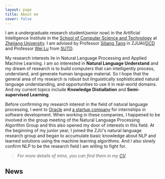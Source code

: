 ```yaml
---
layout: page
title: About me
cover: false
---
```


I am a undergraduate research student(_senior now_) in the Artificial Intelligence 
Institute in the [School of Computer Science and Technology](http://www.cs.zju.edu.cn/) at 
[Zhejiang University](http://www.zju.edu.cn/). I am advised by Professor [Siliang Tang](https://person.zju.edu.cn/siliang) in ZJUAI/[DCD](http://www.dcd.zju.edu.cn/) and Professor [Wei Lu](https://istd.sutd.edu.sg/people/faculty/lu-wei) from [SUTD](https://istd.sutd.edu.sg/). 

My research interests lie in Natural Language Processing and Applied Machine Learning.
I am so interested in **Natural Language Understand** and my dream of research is to 
build computers that can intelligently process, understand, and generate human language
material. So I hope that the general area of my research is robust but linguistically 
sophisticated natural language understanding, and opportunities to use it in real-world
domains. And my current topics include **Knowledge Distiallation** and **Semi-supervised Learning**.

Before confirming my research interest in the field of natural language processing, 
I went to [Oracle](https://www.oracle.com/cn/index.html) and [a startup company](https://www.eigentech.ai/en/) for internships in software development. 
When working in these companies, I happened to be involved in the group meeting 
of the Natural Language Processing Algorithm Group and this also opened my door 
of interests in this field. At the beginning of my junior year, I joined the ZJU's
natural language research group and began to accumulate basic knowledge about NLP
and learned solutions using the machine learning algorithms. And I also slowly 
confirm NLP to be the research field I am willing to fight for.

> _For more details of mine, you can find them in my [CV](cv.md)._

## News

